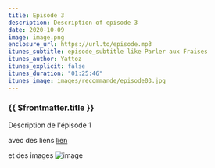 ```yaml
---
title: Episode 3
description: Description of episode 3
date: 2020-10-09
image: image.png
enclosure_url: https://url.to/episode.mp3
itunes_subtitle: episode_subtitle like Parler aux Fraises
itunes_author: Yattoz
itunes_explicit: false
itunes_duration: "01:25:46"
itunes_image: images/recommande/episode03.jpg
---
```



### {{ $frontmatter.title }}

Description de l'épisode 1

avec des liens [lien](https://google.com)

et des images ![image](/image.png)